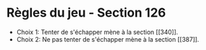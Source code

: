 # Règles du jeu - Section 126

- Choix 1: Tenter de s'échapper mène à la section [[340]].
- Choix 2: Ne pas tenter de s'échapper mène à la section [[387]].